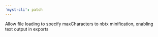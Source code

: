 ```yaml
---
'myst-cli': patch
---
```


Allow file loading to specify maxCharacters to nbtx minification, enabling text output in exports
